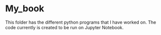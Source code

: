 # My_book

This folder has the different python programs that I have worked on. The code currently is created to be run on Jupyter Notebook.
